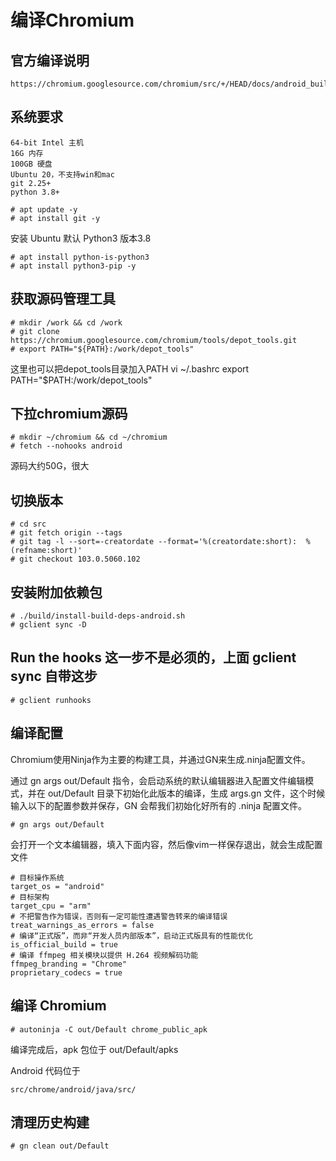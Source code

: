 # 编译Chromium

## 官方编译说明
```
https://chromium.googlesource.com/chromium/src/+/HEAD/docs/android_build_instructions.md
```

## 系统要求
```
64-bit Intel 主机
16G 内存
100GB 硬盘
Ubuntu 20，不支持win和mac
git 2.25+
python 3.8+
```

```
# apt update -y
# apt install git -y
```

安装 Ubuntu 默认 Python3 版本3.8
```
# apt install python-is-python3
# apt install python3-pip -y
```


## 获取源码管理工具
```
# mkdir /work && cd /work
# git clone https://chromium.googlesource.com/chromium/tools/depot_tools.git
# export PATH="${PATH}:/work/depot_tools"
```

这里也可以把depot_tools目录加入PATH
vi ~/.bashrc
export PATH="$PATH:/work/depot_tools"

## 下拉chromium源码
```
# mkdir ~/chromium && cd ~/chromium
# fetch --nohooks android
```
源码大约50G，很大

## 切换版本
```
# cd src
# git fetch origin --tags
# git tag -l --sort=-creatordate --format='%(creatordate:short):  %(refname:short)'
# git checkout 103.0.5060.102
```

## 安装附加依赖包
```
# ./build/install-build-deps-android.sh
# gclient sync -D
```

## Run the hooks 这一步不是必须的，上面 gclient sync 自带这步
```
# gclient runhooks
```

## 编译配置

Chromium使用Ninja作为主要的构建工具，并通过GN来生成.ninja配置文件。

通过 gn args out/Default 指令，会启动系统的默认编辑器进入配置文件编辑模式，并在 out/Default 目录下初始化此版本的编译，生成 args.gn 文件，这个时候输入以下的配置参数并保存，GN 会帮我们初始化好所有的 .ninja 配置文件。

```
# gn args out/Default
```

会打开一个文本编辑器，填入下面内容，然后像vim一样保存退出，就会生成配置文件
```
# 目标操作系统
target_os = "android"
# 目标架构
target_cpu = "arm"
# 不把警告作为错误，否则有一定可能性遭遇警告转来的编译错误
treat_warnings_as_errors = false
# 编译“正式版”，而非“开发人员内部版本”，启动正式版具有的性能优化
is_official_build = true
# 编译 ffmpeg 相关模块以提供 H.264 视频解码功能
ffmpeg_branding = "Chrome"
proprietary_codecs = true
```

## 编译 Chromium
```
# autoninja -C out/Default chrome_public_apk
```
编译完成后，apk 包位于 out/Default/apks

Android 代码位于
```
src/chrome/android/java/src/
```

## 清理历史构建
```
# gn clean out/Default
```
